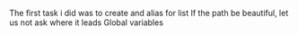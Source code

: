 The first task i did was to create and alias for list
If the path be beautiful, let us not ask where it leads
Global variables
